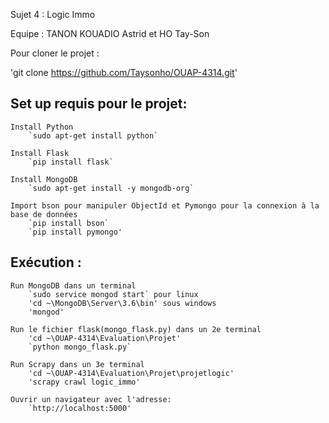 Sujet 4 : Logic Immo

Equipe : TANON KOUADIO Astrid et HO Tay-Son

Pour cloner le projet : 

'git clone https://github.com/Taysonho/OUAP-4314.git'

## Set up requis pour le projet:

	Install Python
		`sudo apt-get install python`
		
	Install Flask 
		`pip install flask`
		
	Install MongoDB 
		`sudo apt-get install -y mongodb-org`
			
	Import bson pour manipuler ObjectId et Pymongo pour la connexion à la base de données
		`pip install bson`
		`pip install pymongo'
		

## Exécution :
		
	Run MongoDB dans un terminal
		`sudo service mongod start` pour linux
		'cd ~\MongoDB\Server\3.6\bin' sous windows
		'mongod'
	
	Run le fichier flask(mongo_flask.py) dans un 2e terminal
		'cd ~\OUAP-4314\Evaluation\Projet'
		`python mongo_flask.py`
		
	Run Scrapy dans un 3e terminal
		'cd ~\OUAP-4314\Evaluation\Projet\projetlogic'
		'scrapy crawl logic_immo'	

	Ouvrir un navigateur avec l'adresse:
		`http://localhost:5000'
		





